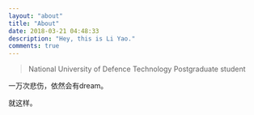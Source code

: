 ```yaml
---
layout: "about"
title: "About"
date: 2018-03-21 04:48:33
description: "Hey, this is Li Yao."
comments: true
---
```



>National University of Defence Technology
>Postgraduate student

一万次悲伤，依然会有dream。

就这样。
